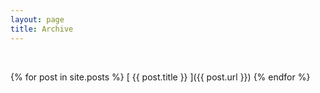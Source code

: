 ```yaml
---
layout: page
title: Archive
---
```

<br />

{% for post in site.posts %}
[ {{ post.title }} ]({{ post.url }})
{% endfor %}
